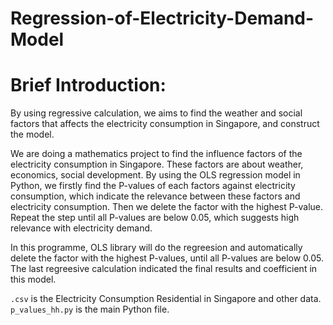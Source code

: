 # Regression-of-Electricity-Demand-Model

Brief Introduction:
=
By using regressive calculation, we aims to find the weather and social factors that affects the electricity consumption in Singapore, and construct the model.

We are doing a mathematics project to find the influence factors of the electricity consumption in Singapore. These factors are about weather, economics, social development. By using the OLS regression model in Python, we firstly find the P-values of each factors against electricity consumption, which indicate the relevance between these factors and electricity consumption. Then we delete the factor with the highest P-value. Repeat the step until all P-values are below 0.05, which suggests high relevance with electricity demand.

In this programme, OLS library will do the regreesion and automatically delete the factor with the highest P-values, until all P-values are below 0.05. The last regreesive calculation indicated the final results and coefficient in this model.

`.csv` is the Electricity Consumption Residential in Singapore and other data. <br>`p_values_hh.py` is the main Python file.
